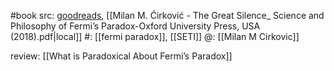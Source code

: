 #book 
src: [goodreads](https://www.goodreads.com/en/book/show/36794252), [[Milan M. Ćirković - The Great Silence_ Science and Philosophy of Fermi’s Paradox-Oxford University Press, USA (2018).pdf|local]] 
#: [[fermi paradox]], [[SETI]] 
@: [[Milan M Cirkovic]] 

review: [[What is Paradoxical About Fermi’s Paradox]] 